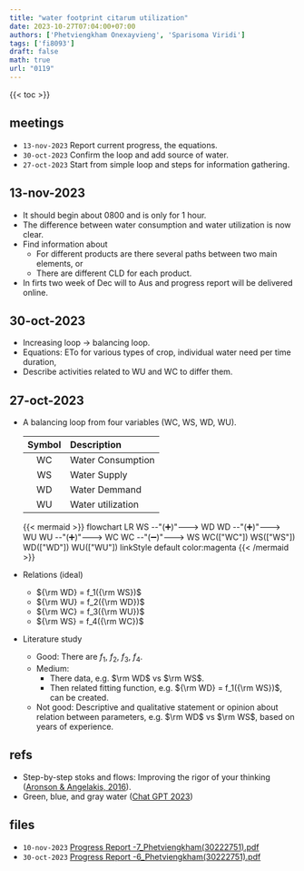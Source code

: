 ```yaml
---
title: "water footprint citarum utilization"
date: 2023-10-27T07:04:00+07:00
authors: ['Phetviengkham Onexayvieng', 'Sparisoma Viridi']
tags: ['fi8093']
draft: false
math: true
url: "0119"
---
```

{{< toc >}}


## meetings
+ `13-nov-2023` Report current progress, the equations.
+ `30-oct-2023` Confirm the loop and add source of water.
+ `27-oct-2023` Start from simple loop and steps for information gathering.


## 13-nov-2023
+ It should begin about 0800 and is only for 1 hour.
+ The difference between water consumption and water utilization is now clear.
+ Find information about
  - For different products are there several paths between two main elements, or
  - There are different CLD for each product.
+ In firts two week of Dec will to Aus and progress report will be delivered online.


## 30-oct-2023
+ Increasing loop &rightarrow; balancing loop.
+ Equations: ETo for various types of crop, individual water need per time duration, 
+ Describe activities related to WU and WC to differ them.


## 27-oct-2023
+ A balancing loop from four variables (WC, WS, WD, WU).
  
  Symbol | Description
  :-: | :-
  WC | Water Consumption
  WS | Water Supply
  WD | Water Demmand
  WU | Water utilization

  {{< mermaid >}}
  flowchart LR
    WS --"(&#x2795;)"---> WD
    WD --"(&#x2795;)"---> WU
    WU --"(&#x2795;)"---> WC
    WC --"(&#x2796;)"---> WS
    WC(["WC"])
    WS(["WS"])
    WD(["WD"])
    WU(["WU"])
    linkStyle default color:magenta
  {{< /mermaid >}}
+ Relations (ideal)
  - ${\rm WD} = f_1({\rm WS})$
  - ${\rm WU} = f_2({\rm WD})$
  - ${\rm WC} = f_3({\rm WU})$
  - ${\rm WS} = f_4({\rm WC})$
+ Literature study
  - Good: There are $f_1$, $f_2$, $f_3$, $f_4$.
  - Medium:
    + There data, e.g. $\rm WD$ vs $\rm WS$.
    + Then related fitting function, e.g. ${\rm WD} = f_1({\rm WS})$, can be created.
  - Not good: Descriptive and qualitative statement or opinion about relation between parameters, e.g. $\rm WD$ vs $\rm WS$, based on years of experience.


## refs
+ Step-by-step stoks and flows: Improving the rigor of your thinking ([Aronson & Angelakis, 2016](https://thesystemsthinker.com/step-by-step-stocks-and-flows-improving-the-rigor-of-your-thinking/)).
+ Green, blue, and gray water ([Chat GPT 2023](https://chat.openai.com/share/da5c0994-86b4-4d22-bab3-1d2ace9abed6))


## files
+ `10-nov-2023` [Progress Report -7_Phetviengkham(30222751).pdf
](https://osf.io/32vxt)
+ `30-oct-2023` [Progress Report -6_Phetviengkham(30222751).pdf](https://osf.io/fdqpe)
